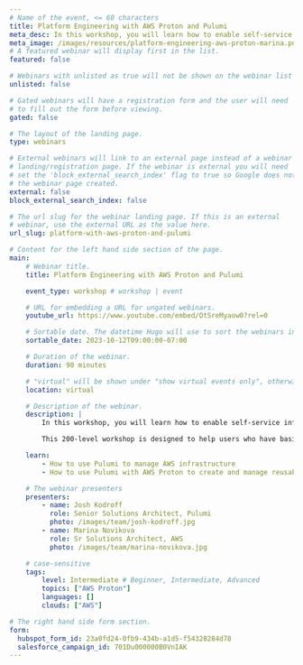 ```yaml
---
# Name of the event, <= 60 characters
title: Platform Engineering with AWS Proton and Pulumi
meta_desc: In this workshop, you will learn how to enable self-service infrastructure for your organization using AWS Proton and Pulumi.
meta_image: /images/resources/platform-engineering-aws-proton-marina.png
# A featured webinar will display first in the list.
featured: false

# Webinars with unlisted as true will not be shown on the webinar list
unlisted: false

# Gated webinars will have a registration form and the user will need
# to fill out the form before viewing.
gated: false

# The layout of the landing page.
type: webinars

# External webinars will link to an external page instead of a webinar
# landing/registration page. If the webinar is external you will need
# set the 'block_external_search_index' flag to true so Google does not index
# the webinar page created.
external: false
block_external_search_index: false

# The url slug for the webinar landing page. If this is an external
# webinar, use the external URL as the value here.
url_slug: platform-with-aws-proton-and-pulumi

# Content for the left hand side section of the page.
main:
    # Webinar title.
    title: Platform Engineering with AWS Proton and Pulumi

    event_type: workshop # workshop | event

    # URL for embedding a URL for ungated webinars.
    youtube_url: https://www.youtube.com/embed/OtSreMyaow0?rel=0

    # Sortable date. The datetime Hugo will use to sort the webinars in date order.
    sortable_date: 2023-10-12T09:00:00-07:00

    # Duration of the webinar.
    duration: 90 minutes

    # "virtual" will be shown under "show virtual events only", otherwise shown as City, State (seattle, wa)
    location: virtual

    # Description of the webinar.
    description: |
        In this workshop, you will learn how to enable self-service infrastructure for your organization using AWS Proton and Pulumi. The workshop will include a brief introduction to Pulumi, an infrastructure-as-code platform, where you can use familiar programming languages to provision modern cloud managed service for self-service infrastructure templates.

        This 200-level workshop is designed to help users who have basic familiarity with Pulumi effectively handle real-world use cases. We will guide you through using AWS Proton and Pulumi with diagrams and a series of labs to help accelerate your organization's platform engineering efforts.

    learn:
        - How to use Pulumi to manage AWS infrastructure
        - How to use Pulumi with AWS Proton to create and manage reusable templates to ensure self-service compliant and production-ready infrastructure for application teams

    # The webinar presenters
    presenters:
        - name: Josh Kodroff
          role: Senior Solutions Architect, Pulumi
          photo: /images/team/josh-kodroff.jpg
        - name: Marina Novikova
          role: Sr Solutions Architect, AWS
          photo: /images/team/marina-novikova.jpg

    # case-sensitive
    tags:
        level: Intermediate # Beginner, Intermediate, Advanced
        topics: ["AWS Proton"]
        languages: []
        clouds: ["AWS"]

# The right hand side form section.
form:
  hubspot_form_id: 23a0fd24-0fb9-434b-a1d5-f54328284d78
  salesforce_campaign_id: 701Du000000B0VnIAK
---
```

